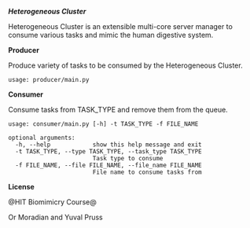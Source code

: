 ***Heterogeneous Cluster***

Heterogeneous Cluster is an extensible multi-core server manager to consume various tasks 
and mimic the human digestive system.

**Producer**

Produce variety of tasks to be consumed by the Heterogeneous Cluster.

```
usage: producer/main.py
```

**Consumer**

Consume tasks from TASK_TYPE and remove them from the queue.

```
usage: consumer/main.py [-h] -t TASK_TYPE -f FILE_NAME

optional arguments:
  -h, --help            show this help message and exit
  -t TASK_TYPE, --type TASK_TYPE, --task_type TASK_TYPE
                        Task type to consume
  -f FILE_NAME, --file FILE_NAME, --file_name FILE_NAME
                        File name to consume tasks from
```

**License**

@HIT Biomimicry Course@

Or Moradian and Yuval Pruss
